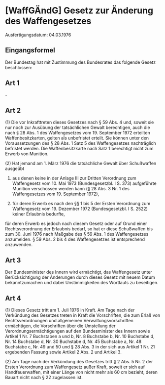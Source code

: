 # [WaffGÄndG] Gesetz zur Änderung des Waffengesetzes

Ausfertigungsdatum: 04.03.1976

 

## Eingangsformel

Der Bundestag hat mit Zustimmung des Bundesrates das folgende Gesetz beschlossen:


## Art 1

\-


## Art 2

(1) Die vor Inkrafttreten dieses Gesetzes nach § 59 Abs. 4 und, soweit sie nur noch zur Ausübung der tatsächlichen Gewalt berechtigen, auch die nach § 28 Abs. 1 des Waffengesetzes vom 19. September 1972 erteilten Waffenbesitzkarten, gelten als unbefristet erteilt. Sie können unter den Voraussetzungen des § 28 Abs. 1 Satz 5 des Waffengesetzes nachträglich befristet werden. Die Waffenbesitzkarte nach Satz 1 berechtigt nicht zum Erwerb von Munition.

(2) Hat jemand am 1. März 1976 die tatsächliche Gewalt über Schußwaffen ausgeübt

1. aus denen keine in der Anlage III zur Dritten Verordnung zum Waffengesetz vom 10. Mai 1973 (Bundesgesetzbl. I S. 373) aufgeführte Munition verschossen werden kann (§ 28 Abs. 3 Nr. 1 des Waffengesetzes vom 19. September 1972),

2. für deren Erwerb es nach den §§ 1 bis 5 der Ersten Verordnung zum Waffengesetz vom 19. Dezember 1972 (Bundesgesetzbl. I S. 2522) keiner Erlaubnis bedurfte,

für deren Erwerb es jedoch nach diesem Gesetz oder auf Grund einer Rechtsverordnung der Erlaubnis bedarf, so hat er diese Schußwaffen bis zum 30. Juni 1976 nach Maßgabe des § 59 Abs. 1 des Waffengesetzes anzumelden. § 59 Abs. 2 bis 4 des Waffengesetzes ist entsprechend anzuwenden.


## Art 3

Der Bundesminister des Innern wird ermächtigt, das Waffengesetz unter Berücksichtigung der Änderungen durch dieses Gesetz mit neuem Datum bekanntzumachen und dabei Unstimmigkeiten des Wortlauts zu beseitigen.


## Art 4

(1) Dieses Gesetz tritt am 1. Juli 1976 in Kraft. Am Tage nach der Verkündung des Gesetzes treten in Kraft die Vorschriften, die zum Erlaß von Rechtsverordnungen und allgemeinen Verwaltungsvorschriften ermächtigen, die Vorschriften über die Umstellung der Verordnungsermächtigungen auf den Bundesminister des Innern sowie Artikel 1 Nr. 7 Buchstaben a und b, Nr. 8 Buchstabe b, Nr. 10 Buchstabe d, Nr. 14 Buchstabe d, Nr. 30 Buchstabe d, Nr. 45 Buchstabe a, Nr. 48 Buchstabe c, Nr. 49 und 50 und § 28 Abs. 3 in der sich aus Artikel 1 Nr. 21 ergebenden Fassung sowie Artikel 2 Abs. 2 und Artikel 3.

(2) Am Tage nach der Verkündung des Gesetzes tritt § 2 Abs. 5 Nr. 2 der Ersten Verordnung zum Waffengesetz außer Kraft, soweit er sich auf Handfeuerwaffen, mit einer Länge von nicht mehr als 60 cm bezieht, deren Bauart nicht nach § 22 zugelassen ist.
